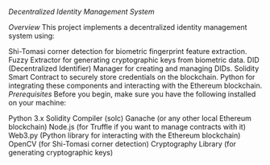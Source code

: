 *Decentralized Identity Management System*

*Overview*
This project implements a decentralized identity management system using:

Shi-Tomasi corner detection for biometric fingerprint feature extraction.
Fuzzy Extractor for generating cryptographic keys from biometric data.
DID (Decentralized Identifier) Manager for creating and managing DIDs.
Solidity Smart Contract to securely store credentials on the blockchain.
Python for integrating these components and interacting with the Ethereum blockchain.
*Prerequisites*
Before you begin, make sure you have the following installed on your machine:

Python 3.x
Solidity Compiler (solc)
Ganache (or any other local Ethereum blockchain)
Node.js (for Truffle if you want to manage contracts with it)
Web3.py (Python library for interacting with the Ethereum blockchain)
OpenCV (for Shi-Tomasi corner detection)
Cryptography Library (for generating cryptographic keys)
